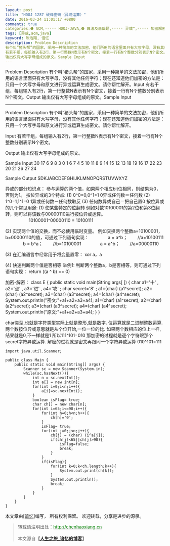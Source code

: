 ```yaml
---
layout: post
title: "HDOJ 1287 破译密码（异或运算）"
date: 2016-03-24 11:01:17 +0800
comments: true
categories:❶ ACM,----- HDOJ-JAVA,❺ 算法及基础题,----- 异或^,----- 加密解密
tags: [异或,acm,java]
keyword: 陈浩翔, 谙忆
description: Problem Description 
有个叫“猪头帮”的国家，采用一种简单的文法加密，他们所用的语言里面只有大写字母，没有其他任何字符；现在还知道他们加密的方法是：只用一个大写字母和原文进行异或运算生成密文。请你帮忙解开。Input 
有若干组，每组输入有2行，第一行整数N表示有N个密文，接着一行有N个整数分别表示N个密文。Output 
输出仅有大写字母组成的原文。Sample Input 
---
```



Problem Description 
有个叫“猪头帮”的国家，采用一种简单的文法加密，他们所用的语言里面只有大写字母，没有其他任何字符；现在还知道他们加密的方法是：只用一个大写字母和原文进行异或运算生成密文。请你帮忙解开。Input 
有若干组，每组输入有2行，第一行整数N表示有N个密文，接着一行有N个整数分别表示N个密文。Output 
输出仅有大写字母组成的原文。Sample Input
<!-- more -->
----------

Problem Description
有个叫“猪头帮”的国家，采用一种简单的文法加密，他们所用的语言里面只有大写字母，没有其他任何字符；现在还知道他们加密的方法是：只用一个大写字母和原文进行异或运算生成密文。请你帮忙解开。
 

Input
有若干组，每组输入有2行，第一行整数N表示有N个密文，接着一行有N个整数分别表示N个密文。
 

Output
输出仅有大写字母组成的原文。

 

Sample Input
30
17 6 9 8 3 0 1 6 7 4 5 10 11 8 9 14 15 12 13 18 19 16 17 22 23 20 21 26 27 24
 

Sample Output
SDKJABCDEFGHIJKLMNOPQRSTUVWXYZ

异或的部分知识点：
参与运算的两个值，如果两个相应bit位相同，则结果为0，否则为1。
按位异或的3个特点:
(1) 0^0=0,0^1=1  0异或任何数＝任何数
(2) 1^0=1,1^1=0  1异或任何数－任何数取反
(3) 任何数异或自己＝把自己置0
按位异或的几个常见用途:
(1) 使某些特定的位翻转
    例如对数10100001的第2位和第3位翻转，则可以将该数与00000110进行按位异或运算。
　　　　　  10100001^00000110 = 10100111

(2) 实现两个值的交换，而不必使用临时变量。
    例如交换两个整数a=10100001，b=00000110的值，可通过下列语句实现：
　　　　a = a^b； 　　//a=10100111
　　　　b = b^a； 　　//b=10100001
　　　　a = a^b； 　　//a=00000110

(3) 在汇编语言中经常用于将变量置零：
    xor   a，a

(4) 快速判断两个值是否相等
    举例1: 判断两个整数a，b是否相等，则可通过下列语句实现：
        return ((a ^ b) == 0)

加密-解密：
class E 
{ public static void main(String args[ ]) 
{ 
  char  a1='十' ,  a2='点' ,  a3='进' ,  a4='攻' ; 
  char secret='8' ; 
  a1=(char) (a1^secret); 
  a2=(char) (a2^secret); 
  a3=(char) (a3^secret); 
  a4=(char) (a4^secret); 
  System.out.println("密文:"+a1+a2+a3+a4); 
  a1=(char) (a1^secret); 
  a2=(char) (a2^secret); 
  a3=(char) (a3^secret); 
  a4=(char) (a4^secret); 
  System.out.println("原文:"+a1+a2+a3+a4); 
} 
}

char类型,也就是字符类型实际上就是整形,就是数字.
位运算就是二进制整数运算. 
两个数按位异或意思就是从个位开始,一位一位的比. 
如果两个数相应的位上一样,结果就是0,不一样就是1 
所以111^101=010 
那加密的过程就是逐个字符跟那个secret字符异或运算. 
解密的过程就是密文再跟同一个字符异或运算 
010^101=111 


```
import java.util.Scanner;

public class Main {
	public static void main(String[] args) {
		Scanner sc = new Scanner(System.in);
		while(sc.hasNext()){
			int n = sc.nextInt();
			int a[] = new int[n];
			for(int i=0;i<n;i++){
				a[i]=sc.nextInt();
			}
			boolean isFlag= true;
			char ch[] = new char[n];
			for(int i=65;i<=90;i++){
				for(int h=0;h<n;h++){
					ch[h]='0';
				}
				isFlag= true;
				for(int j=0;j<n;j++){
					ch[j] = (char) (i^a[j]);
					if(ch[j]<65||ch[j]>90){
						isFlag=false;
						break;
					}
				}
				if(isFlag){
					for(int k=0;k<ch.length;k++){
						System.out.print(ch[k]);
					}
					System.out.println();
					break;
				}
			}
		}
	}
}

```

本文章由<a href="http://chenhaoxiang.cn/">[谙忆]</a>编写， 所有权利保留。 
欢迎转载，分享是进步的源泉。
<blockquote cite='陈浩翔'>
<p background-color='#D3D3D3'>转载请注明出处：<a href='http://chenhaoxiang.cn'><font color="green">http://chenhaoxiang.cn</font></a><br><br>
本文源自<strong>【<a href='http://chenhaoxiang.cn' target='_blank'>人生之旅_谙忆的博客</a>】</strong></p>
</blockquote>
